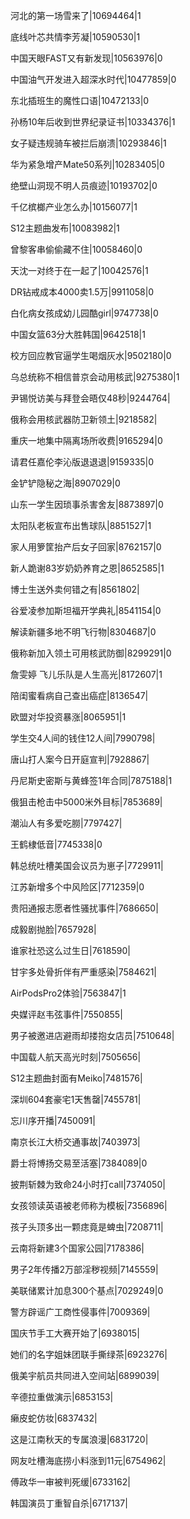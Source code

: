 河北的第一场雪来了|10694464|1

底线叶芯共情李芳凝|10590530|1

中国天眼FAST又有新发现|10563976|0

中国油气开发进入超深水时代|10477859|0

东北插班生的魔性口语|10472133|0

孙杨10年后收到世界纪录证书|10334376|1

女子疑违规骑车被拦后崩溃|10293846|1

华为紧急增产Mate50系列|10283405|0

绝壁山洞现不明人员痕迹|10193702|0

千亿槟榔产业怎么办|10156077|1

S12主题曲发布|10083982|1

曾黎客串偷偷藏不住|10058460|0

天沈一对终于在一起了|10042576|1

DR钻戒成本4000卖1.5万|9911058|0

白化病女孩成幼儿园酷girl|9747738|0

中国女篮63分大胜韩国|9642518|1

校方回应教官逼学生喝烟灰水|9502180|0

乌总统称不相信普京会动用核武|9275380|1

尹锡悦访美与拜登会晤仅48秒|9244764|

俄称会用核武器防卫新领土|9218582|

重庆一地集中隔离场所收费|9165294|0

请君任嘉伦李沁版退退退|9159335|0

金铲铲隐秘之海|8907029|0

山东一学生因琐事杀害舍友|8873897|0

太阳队老板宣布出售球队|8851527|1

家人用箩筐抬产后女子回家|8762157|0

新人跪谢83岁奶奶养育之恩|8652585|1

博士生送外卖何错之有|8561802|

谷爱凌参加斯坦福开学典礼|8541154|0

解读新疆多地不明飞行物|8304687|0

俄称新加入领土可用核武防御|8299291|0

詹雯婷 飞儿乐队是人生高光|8172607|1

陪闺蜜看病自己查出癌症|8136547|

欧盟对华投资暴涨|8065951|1

学生交4人间的钱住12人间|7990798|

唐山打人案今日开庭宣判|7928867|

丹尼斯史密斯与黄蜂签1年合同|7875188|1

俄狙击枪击中5000米外目标|7853689|

潮汕人有多爱吃朥|7797427|

王鹤棣低音|7745338|0

韩总统吐槽美国会议员为崽子|7729911|

江苏新增多个中风险区|7712359|0

贵阳通报志愿者性骚扰事件|7686650|

成毅剧抛脸|7657928|

谁家社恐这么过生日|7618590|

甘宇多处骨折伴有严重感染|7584621|

AirPodsPro2体验|7563847|1

央媒评赵韦弦事件|7550855|

男子被邀进店避雨却搂抱女店员|7510648|

中国载人航天高光时刻|7505656|

S12主题曲封面有Meiko|7481576|

深圳604套豪宅1天售罄|7455781|

忘川序开播|7450091|

南京长江大桥交通事故|7403973|

爵士将博扬交易至活塞|7384089|0

披荆斩棘为致命24小时打call|7374050|

女孩领读英语被老师称为模板|7356896|

孩子头顶多出一颗痣竟是蜱虫|7208711|

云南将新建3个国家公园|7178386|

男子2年传播2万部淫秽视频|7145559|

美联储累计加息300个基点|7029249|0

警方辟谣广工商性侵事件|7009369|

国庆节手工大赛开始了|6938015|

她们的名字姐妹团联手撕绿茶|6923276|

俄美宇航员共同进入空间站|6899039|

辛德拉重做演示|6853153|

癞皮蛇仿妆|6837432|

这是江南秋天的专属浪漫|6831720|

网友吐槽海底捞小料涨到11元|6754962|

傅政华一审被判死缓|6733162|

韩国演员丁重智自杀|6717137|

